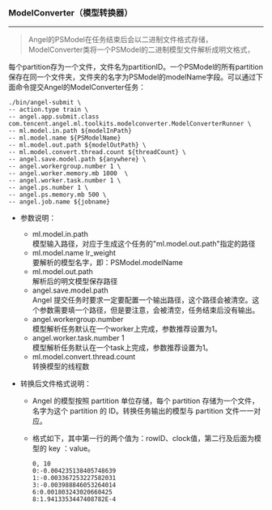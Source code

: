 ### ModelConverter（模型转换器）

---

>  Angel的PSModel在任务结束后会以二进制文件格式存储，ModelConverter类将一个PSModel的二进制模型文件解析成明文格式，


每个partition存为一个文件，文件名为partitionID。一个PSModel的所有partition保存在同一个文件夹，文件夹的名字为PSModel的modelName字段。可以通过下面命令提交Angel的ModelConverter任务：

```bsh
./bin/angel-submit \
-- action.type train \
-- angel.app.submit.class com.tencent.angel.ml.toolkits.modelconverter.ModelConverterRunner \
-- ml.model.in.path ${modelInPath}
-- ml.model.name ${PSModelName}
-- ml.model.out.path ${modelOutPath} \
-- ml.model.convert.thread.count ${threadCount} \
-- angel.save.model.path ${anywhere} \
-- angel.workergroup.number 1 \
-- angel.worker.memory.mb 1000  \
-- angel.worker.task.number 1 \
-- angel.ps.number 1 \
-- angel.ps.memory.mb 500 \
-- angel.job.name ${jobname}
```

* 参数说明：
    * ml.model.in.path  
      模型输入路径，对应于生成这个任务的"ml.model.out.path"指定的路径
    * ml.model.name lr_weight   
      要解析的模型名字，即：PSModel.modelName
    * ml.model.out.path   
      解析后的明文模型保存路径
    * angel.save.model.path    
      Angel 提交任务时要求一定要配置一个输出路径，这个路径会被清空。这个参数需要填一个路径，但是要注意，会被清空，任务结束后没有输出。
    * angel.workergroup.number   
      模型解析任务默认在一个worker上完成，参数推荐设置为1。
    * angel.worker.task.number 1   \
      模型解析任务默认在一个task上完成，参数推荐设置为1。
    * ml.model.convert.thread.count   
      转换模型的线程数 

* 转换后文件格式说明：
    * Angel 的模型按照 partition 单位存储，每个 partition 存储为一个文件，名字为这个 partition 的 ID。转换任务输出的模型与 partition 文件一一对应。
    * 格式如下，其中第一行的两个值为：rowID、clock值，第二行及后面为模型的 key ：value。

        ```
        0, 10
        0:-0.004235138405748639
        1:-0.003367253227582031
        3:-0.003988846053264014
        6:0.001803243020660425
        8:1.9413353447408782E-4
        ```
        
